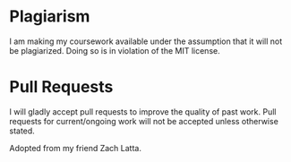 # Plagiarism

I am making my coursework available under the assumption that it will not be plagiarized. Doing so is in violation of the MIT license.

# Pull Requests

I will gladly accept pull requests to improve the quality of past work. Pull requests for current/ongoing work will not be accepted unless otherwise stated.

Adopted from my friend Zach Latta.
